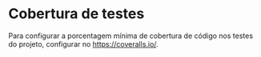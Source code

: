 # Cobertura de testes

Para configurar a porcentagem mínima de cobertura de código nos testes do projeto, configurar no https://coveralls.io/.